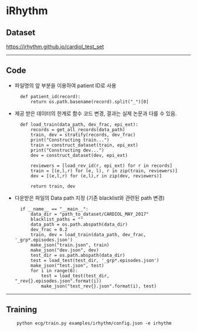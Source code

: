 # iRhythm
## Dataset
<https://irhythm.github.io/cardiol_test_set>
* * *
## Code
- 파일명의 앞 부분을 이용하여 patient ID로 사용

        def patient_id(record):
            return os.path.basename(record).split("_")[0]

- 제공 받은 데이터의 한계로 함수 코드 변경, 결과는 실제 논문과 다를 수 있음.

        def load_train(data_path, dev_frac, epi_ext):
            records = get_all_records(data_path)
            train, dev = stratify(records, dev_frac)
            print("Constructing train...")
            train = construct_dataset(train, epi_ext)
            print("Constructing dev...")
            dev = construct_dataset(dev, epi_ext)

            reviewers = [load_rev_id(r, epi_ext) for r in records]
            train = [(e,l,r) for (e, l), r in zip(train, reviewers)]
            dev = [(e,l,r) for (e,l),r in zip(dev, reviewers)]

            return train, dev

- 다운받은 파일의 Data path 지정 (기존 blacklist와 관련된 path 변경)

        if __name__ == "__main__":
            data_dir = "path_to_dataset/CARDIOL_MAY_2017"
            blacklist_paths = ""
            data_path = os.path.abspath(data_dir)
            dev_frac = 0.2
            train, dev = load_train(data_path, dev_frac, '_grp*.episodes.json')
            make_json("train.json", train)
            make_json("dev.json", dev)
            test_dir = os.path.abspath(data_dir)
            test = load_test(test_dir, '_grp*.episodes.json')
            make_json("test.json", test)
            for i in range(6):
                test = load_test(test_dir, "_rev{}.episodes.json".format(i))
                make_json("test_rev{}.json".format(i), test)

* * *
## Training 
        python ecg/train.py examples/irhythm/config.json -e irhythm